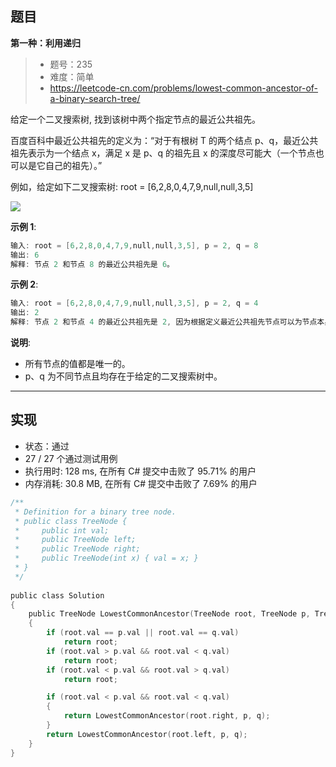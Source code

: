 ## 题目

**第一种：利用递归**

> - 题号：235
> - 难度：简单
> - https://leetcode-cn.com/problems/lowest-common-ancestor-of-a-binary-search-tree/

给定一个二叉搜索树, 找到该树中两个指定节点的最近公共祖先。

百度百科中最近公共祖先的定义为：“对于有根树 T 的两个结点 p、q，最近公共祖先表示为一个结点 x，满足 x 是 p、q 的祖先且 x 的深度尽可能大（一个节点也可以是它自己的祖先）。”

例如，给定如下二叉搜索树: root = [6,2,8,0,4,7,9,null,null,3,5]



![](https://img-blog.csdnimg.cn/20190920121541692.png)


<b>示例 1</b>:
```c
输入: root = [6,2,8,0,4,7,9,null,null,3,5], p = 2, q = 8
输出: 6 
解释: 节点 2 和节点 8 的最近公共祖先是 6。
```

<b>示例 2</b>:
```c
输入: root = [6,2,8,0,4,7,9,null,null,3,5], p = 2, q = 4
输出: 2
解释: 节点 2 和节点 4 的最近公共祖先是 2, 因为根据定义最近公共祖先节点可以为节点本身。
```

<b>说明</b>:

- 所有节点的值都是唯一的。
- p、q 为不同节点且均存在于给定的二叉搜索树中。



---
## 实现

- 状态：通过
- 27 / 27 个通过测试用例
- 执行用时: 128 ms, 在所有 C# 提交中击败了 95.71% 的用户
- 内存消耗: 30.8 MB, 在所有 C# 提交中击败了 7.69% 的用户

```c
/**
 * Definition for a binary tree node.
 * public class TreeNode {
 *     public int val;
 *     public TreeNode left;
 *     public TreeNode right;
 *     public TreeNode(int x) { val = x; }
 * }
 */
 
public class Solution
{
    public TreeNode LowestCommonAncestor(TreeNode root, TreeNode p, TreeNode q)
    {
        if (root.val == p.val || root.val == q.val)
            return root;
        if (root.val > p.val && root.val < q.val)
            return root;
        if (root.val < p.val && root.val > q.val)
            return root;

        if (root.val < p.val && root.val < q.val)
        {
            return LowestCommonAncestor(root.right, p, q);
        }
        return LowestCommonAncestor(root.left, p, q);
    }
} 
```


